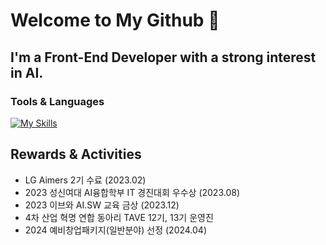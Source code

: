 # Welcome to My Github 🥳

## I'm a Front-End Developer with a strong interest in AI.

### Tools & Languages

[![My Skills](https://skillicons.dev/icons?i=react,nextjs,js,ts,html,css,styledcomponents,tawilwind,bootstrap,figma,cpp,flask,npm,yarn,tensorflow)](https://skillicons.dev)


## Rewards & Activities

- LG Aimers 2기 수료 (2023.02)   
- 2023 성신여대 AI융합학부 IT 경진대회 우수상 (2023.08)   
- 2023 이브와 AI.SW 교육 금상 (2023.12)
- 4차 산업 혁명 연합 동아리 TAVE 12기, 13기 운영진
- 2024 예비창업패키지(일반분야) 선정 (2024.04)

